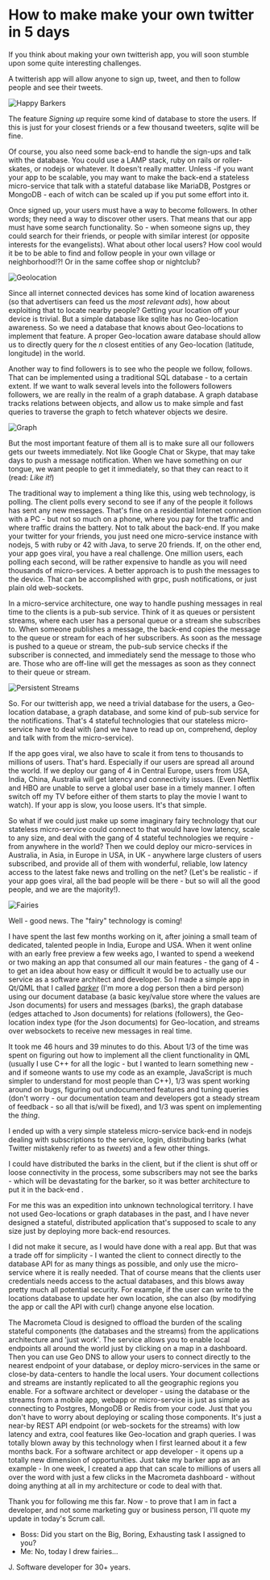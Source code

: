 # How to make make your own twitter in 5 days

If you think about making your own twitterish app, you will soon stumble upon some quite interesting challenges. 

A twitterish app will allow anyone to sign up, tweet, and then to follow people and see their tweets. 

![Happy Barkers](images/barkers.jpg)

The feature _Signing up_ require some kind of database to store the users. If this is just for your closest friends or a few thousand tweeters, sqlite will be fine. 

Of course, you also need some back-end to handle the sign-ups and talk with the database. You could use a LAMP stack, ruby on rails or roller-skates, or nodejs or whatever. It doesn't really matter. Unless -if you want your app to be scalable, you may want to make the back-end a stateless micro-service that talk with a stateful database like MariaDB, Postgres or MongoDB - each of witch can be scaled up if you put some effort into it.

Once signed up, your users must have a way to become followers. In other words; they need a way to discover other users. That means that our app must have some search functionality. So - when someone signs up, they could search for their friends, or people with similar interest (or opposite interests for the evangelists). What about other local users? How cool would it be to be able to find and follow people in your own village or neighborhood!?! Or in the same coffee shop or nightclub?

![Geolocation](images/geolocation.jpg)

Since all internet connected devices has some kind of location awareness (so that advertisers can feed us the _most relevant ads_), how about exploiting that to locate nearby people? Getting your location off your device is trivial. But a simple database like sqlite has no Geo-location awareness. So we need a database that knows about Geo-locations to implement that feature. A proper Geo-location aware database should allow us to directly query for the _n_ closest entities of any Geo-location (latitude, longitude) in the world.

Another way to find followers is to see who the people we follow, follows. That can be implemented using a traditional SQL database - to a certain extent. If we want to walk several levels into the followers followers followers, we are really in the realm of a graph database. A graph database tracks relations between objects, and allow us to make simple and fast queries to traverse the graph to fetch whatever objects we desire. 

![Graph](images/graph.jpg)

But the most important feature of them all is to make sure all our followers gets our tweets immediately. Not like Google Chat or Skype, that may take days to push a message notification. When we have something on our tongue, we want people to get it immediately, so that they can react to it (read: _Like it!_)

The traditional way to implement a thing like this, using web technology, is polling. The client polls every second to see if any of the people it follows has sent any new messages. That's fine on a residential Internet connection with a PC - but not so much on a phone, where you pay for the traffic and where traffic drains the battery. Not to talk about the back-end. If you make your twitter for your friends, you just need one micro-service instance with nodejs, 5 with ruby or 42 with Java, to serve 20 friends. If, on the other end, your app goes viral, you have a real challenge. One million users, each polling each second, will be rather expensive to handle as you will need thousands of micro-services. A better approach is to push the messages to the device. That can be accomplished with grpc, push notifications, or just plain old web-sockets.

In a micro-service architecture, one way to handle pushing messages in real time to the clients is a pub-sub service. Think of it as queues or persistent streams, where each user has a personal queue or a stream she subscribes to. When someone publishes a message, the back-end copies the message to the queue or stream for each of her subscribers. As soon as the message is pushed to a queue or stream, the pub-sub service checks if the subscriber is connected, and immediately send the message to those who are. Those who are off-line will get the messages as soon as they connect to their queue or stream. 

![Persistent Streams](images/streams.jpg)

So. For our twitterish app, we need a trivial database for the users, a Geo-location database, a graph database, and some kind of pub-sub service for the notifications. That's 4 stateful technologies that our stateless micro-service have to deal with (and we have to read up on, comprehend, deploy and talk with from the micro-service).

If the app goes viral, we also have to scale it from tens to thousands to millions of users. That's hard. Especially if our users are spread all around the world. If we deploy our gang of 4 in Central Europe, users from USA, India, China, Australia will get latency and connectivity issues. (Even Netflix and HBO are unable to serve a global user base in a timely manner. I often switch off my TV before either of them starts to play the movie I want to watch). If your app is slow, you loose users. It's that simple. 

So what if we could just make up some imaginary fairy technology that our stateless micro-service could connect to that would have low latency, scale to any size, and deal with the gang of 4 stateful technologies we require - from anywhere in the world? Then we could deploy our micro-services in Australia, in Asia, in Europe in USA, in UK - anywhere large clusters of users subscribed, and provide all of them with wonderful, reliable, low latency access to the latest fake news and trolling on the net? (Let's be realistic - if your app goes viral, all the bad people will be there - but so will all the good people, and we are the majority!). 

![Fairies](images/fairies.jpg)

Well - good news. The "fairy" technology is coming! 

I have spent the last few months working on it, after joining a small team of dedicated, talented people in India, Europe and USA. When it went online with an early free preview a few weeks ago, I wanted to spend a weekend or two making an app that consumed all our main features - the gang of 4 - to get an idea about how easy or difficult it would be to actually use our service as a software architect and developer. So I made a simple app in Qt/QML that I called [_barker_](https://github.com/Macrometacorp/barker-demo) (I'm more a dog person then a bird person) using our document database (a basic key/value store where the values are Json documents) for users and messages (barks), the graph database (edges attached to Json documents) for relations (followers), the Geo-location index type (for the Json documents) for Geo-location, and streams over websockets to receive new messages in real time.

It took me 46 hours and 39 minutes to do this. About 1/3 of the time was spent on figuring out how to implement all the client functionality in QML (usually I use C++ for all the logic - but I wanted to learn something new - and if someone wants to use my code as an example, JavaScript is much simpler to understand for most people than C++), 1/3 was spent working around on bugs, figuring out undocumented features and tuning queries (don't worry - our documentation team and developers got a steady stream of feedback - so all that is/will be fixed), and 1/3 was spent on implementing the _thing_.

I ended up with a very simple stateless micro-service back-end in nodejs dealing with subscriptions to the service, login, distributing barks (what Twitter mistakenly refer to as _tweets_) and a few other things. 

I could have distributed the barks in the client, but if the client is shut off or loose connectivity in the process, some subscribers may not see the barks - which will be devastating for the barker, so it was better architecture to put it in the back-end .

For me this was an expedition into unknown technological territory. I have not used Geo-locations or graph databases in the past, and I have never designed a stateful, distributed application that's supposed to scale to any size just by deploying more back-end resources. 

I did not make it secure, as I would have done with a real app. But that was a trade off for simplicity - I wanted the client to connect directly to the database API for as many things as possible, and only use the micro-service where it is really needed. That of course means that the clients user credentials needs access to the actual databases, and this blows away pretty much all potential security. For example, if the user can write to the locations database to update her own location, she can also (by modifying the app or call the API with curl) change anyone else location.

The Macrometa Cloud is designed to offload the burden of the scaling stateful components (the databases and the streams) from the applications architecture and 'just work'. The service allows you to enable local endpoints all around the world just by clicking on a map in a dashboard. Then you can use Geo DNS to allow your users to connect directly to the nearest endpoint of your database, or deploy micro-services in the same or close-by data-centers to handle the local users. Your document collections and streams are instantly replicated to all the geographic regions you enable. For a software architect or developer - using the database or the streams from a mobile app, webapp or micro-service is just as simple as connecting to Postgres, MongoDB or Redis from your code. Just that you don't have to worry about deploying or scaling those components. It's just a near-by REST API endpoint (or web-sockets for the streams) with low latency and extra, cool features like Geo-location and graph queries. I was totally blown away by this technology when I first learned about it a few months back. For a software architect or app developer - it opens up a totally new dimension of opportunities. Just take my barker app as an example - In one week, I created a app that can scale to millions of users all over the word with just a few clicks in the Macrometa dashboard - without doing anything at all in my architecture or code to deal with that. 

Thank you for following me this far. Now - to prove that I am in fact a developer, and not some marketing guy or business person, I'll quote my update in today's Scrum call. 

- Boss: Did you start on the Big, Boring, Exhausting task I assigned to you?
- Me: No, today I drew fairies...

J. 
Software developer for 30+ years.



